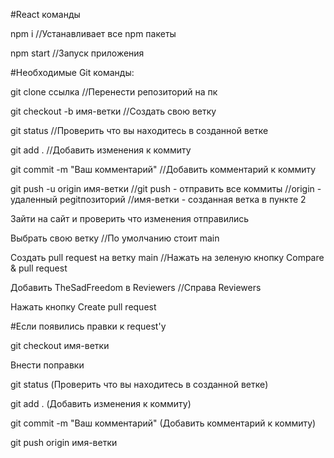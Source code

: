 #React команды

npm i //Устанавливает все npm пакеты

npm start //Запуск приложения

#Необходимые Git команды:

git clone ссылка //Перенести репозиторий на пк

git checkout -b имя-ветки //Создать свою ветку

git status //Проверить что вы находитесь в созданной ветке

git add . //Добавить изменения к коммиту

git commit -m "Ваш комментарий" //Добавить комментарий к коммиту

git push -u origin имя-ветки //git push - отправить все коммиты //origin - удаленный реgitпозиторий //имя-ветки - созданная ветка в пункте 2

Зайти на сайт и проверить что изменения отправились 

Выбрать свою ветку //По умолчанию стоит main

Создать pull request на ветку main //Нажать на зеленую кнопку Compare & pull request

Добавить TheSadFreedom в Reviewers //Справа Reviewers

Нажать кнопку Create pull request

#Если появились правки к request'y

git checkout имя-ветки

Внести поправки

git status (Проверить что вы находитесь в созданной ветке)

git add . (Добавить изменения к коммиту)

git commit -m "Ваш комментарий" (Добавить комментарий к коммиту)

git push origin имя-ветки